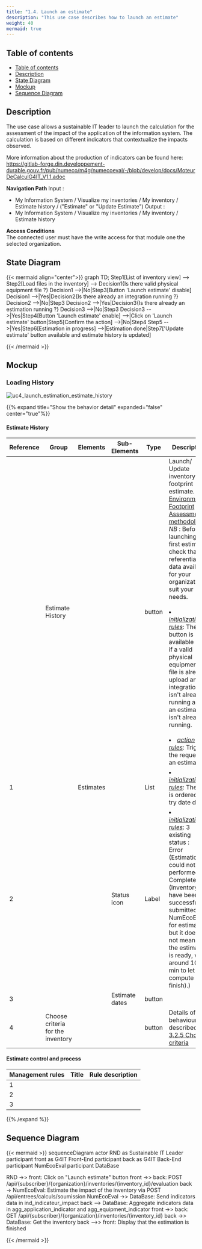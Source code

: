 ```yaml
---
title: "1.4. Launch an estimate"
description: "This use case describes how to launch an estimate"
weight: 40
mermaid: true
---
```


## Table of contents

-   [Table of contents](#table-of-contents)
-   [Description](#description)
-   [State Diagram](#state-diagram)
-   [Mockup](#mockup)
-   [Sequence Diagram](#sequence-diagram)

## Description

The use case allows a sustainable IT leader to launch the calculation for the assessment of the impact of the application of the information system.
The calculation is based on different indicators that contextualize the impacts observed.

More information about the production of indicators can be found here:
https://gitlab-forge.din.developpement-durable.gouv.fr/pub/numeco/m4g/numecoeval/-/blob/develop/docs/MoteurDeCalculG4IT_V1.1.adoc

**Navigation Path**
Input :
- My Information System / Visualize my inventories / My inventory / Estimate history / ("Estimate" or "Update Estimate")
Output :
- My Information System / Visualize my inventories / My inventory / Estimate history

**Access Conditions**  
The connected user must have the write access for that module one the selected organization.

## State Diagram
{{< mermaid align="center">}}
graph TD;
Step1[List of inventory view] --> Step2[Load files in the inventory] --> Decision1{Is there valid physical equipment file ?}
Decision1 -->|No|Step3[Button 'Launch estimate' disable]
Decision1 -->|Yes|Decision2{Is there already an integration running ?}
Decision2 -->|No|Step3
Decision2 -->|Yes|Decision3{Is there already an estimation running ?}
Decision3 -->|No|Step3
Decision3 -->|Yes|Step4[Button 'Launch estimate' enable] -->|Click on 'Launch estimate' button|Step5[Confirm the action] -->|No|Step4
Step5 -->|Yes|Step6[Estimation in progress] -->|Estimation done|Step7['Update estimate' button available and estimate history is updated]

{{< /mermaid >}}

## Mockup

### Loading History
![uc4_launch_estimation_estimate_history](../images/uc4_launch_estimation_estimate_history.png)

{{% expand title="Show the behavior detail" expanded="false" center="true"%}}

#### Estimate History
| Reference | Group                             | Elements  | Sub-Elements   | Type   | Description                                                                                                                                                                                                                                                                                                                                                                                                                                                                                                                                                                                        |
|-----------|-----------------------------------|-----------|----------------|--------|----------------------------------------------------------------------------------------------------------------------------------------------------------------------------------------------------------------------------------------------------------------------------------------------------------------------------------------------------------------------------------------------------------------------------------------------------------------------------------------------------------------------------------------------------------------------------------------------------|
|           | Estimate History                  |           |                | button | Launch/ Update inventory footprint estimate. [Environmental Footprint Assessment methodology](../../global_concepts/environmental_footprint_assessment_methodology/_index.md)<br>*NB* : Before launching the first estimate, check that the referential data available for your organization suit your needs. <br><br><li><u>*initialization rules*</u>: The button is available only if a valid physical equipment file is already upload and an integration isn't already running and an estimation isn't already running.<br><br><li><u>*action rules*</u>: Trigger the request of an estimate. |
| 1         |                                   | Estimates |                | List   | <li><u>*initialization rules*</u>: The list is ordered by try date desc                                                                                                                                                                                                                                                                                                                                                                                                                                                                                                                            |
| 2         |                                   |           | Status icon    | Label  | <li><u>*initialization rules*</u>: 3 existing status : <br>Error (Estimation could not be performed),<br> Completed (Inventory have been successfully submitted to NumEcoEval for estimation but it does not mean that the estimation is ready, wait around 10 min to let the compute finish).)<br>                                                                                                                                                                                                                                                                                                |
| 3         |                                   |           | Estimate dates | button |                                                                                                                                                                                                                                                                                                                                                                                                                                                                                                                                                                                                    |
| 4         | Choose criteria for the inventory |           |                | button | Details of the behaviour is described in  [3.2.5 Choose criteria](../uc_administration/uc_administration_manage_organizations/uc5_choose_criteria.md)                                                                                                                                                                                                                                                                                                                                                                                                                                              |

#### Estimate control and process

| Management rules | Title | Rule description |
|------------------|-------|------------------|
| 1                |       |                  |
| 2                |       |                  |
| 3                |       |                  |

{{% /expand %}}


## Sequence Diagram

{{< mermaid >}}
sequenceDiagram
actor RND as Sustainable IT Leader
participant front as G4IT Front-End
participant back as G4IT Back-End
participant NumEcoEval
participant DataBase

RND ->> front: Click on "Launch estimate" button
front ->> back: POST /api/{subscriber}/{organization}/inventories/{inventory_id}/evaluation
back -> NumEcoEval: Estimate the impact of the inventory via POST /api/entrees/calculs/soumission
NumEcoEval ->> DataBase: Send indicators data in ind_indicateur_impact
back --> DataBase: Aggregate indicators data in agg_application_indicator and agg_equipment_indicator
front ->> back: GET /api/{subscriber}/{organization}/inventories/{inventory_id}
back ->> DataBase: Get the inventory
back -->> front: Display that the estimation is finished

{{< /mermaid >}}
